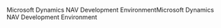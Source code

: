 <span data-ttu-id="37a9e-101">Microsoft Dynamics NAV Development Environment</span><span class="sxs-lookup"><span data-stu-id="37a9e-101">Microsoft Dynamics NAV Development Environment</span></span>